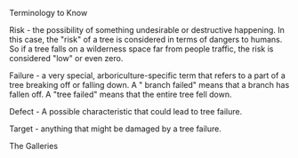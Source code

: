 Terminology to Know

Risk - the possibility of something undesirable or destructive
happening. In this case, the "risk" of a tree is considered in terms of
dangers to humans. So if a tree falls on a wilderness space far from
people traffic, the risk is considered "low" or even zero.

Failure - a very special, arboriculture-specific term that refers to a
part of a tree breaking off or falling down. A \" branch failed\" means
that a branch has fallen off. A "tree failed" means that the entire tree
fell down. 

Defect - A possible characteristic that could lead to tree failure.

Target - anything that might be damaged by a tree failure.

The Galleries

